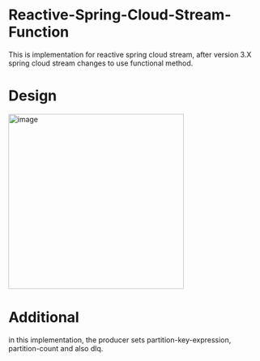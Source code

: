 # Reactive-Spring-Cloud-Stream-Function

This is implementation for reactive spring cloud stream, after version 3.X spring cloud stream changes to use functional method.

# Design

<img width="346" alt="image" src="https://github.com/kckrepository/Reactive-Spring-Cloud-Stream-Function/assets/17265754/39d10acf-b0c2-4bdf-9ffd-4ea4ec6ab362">

# Additional

in this implementation, the producer sets partition-key-expression, partition-count and also dlq.

